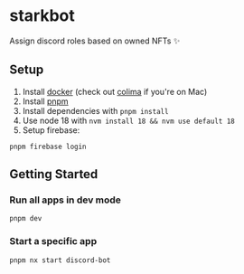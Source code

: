 # starkbot

Assign discord roles based on owned NFTs ✨

## Setup

1. Install [docker](https://docs.docker.com/get-docker/) (check out [colima](https://github.com/abiosoft/colima) if you're on Mac)
2. Install [pnpm](https://pnpm.io/installation#using-npm)
3. Install dependencies with `pnpm install`
4. Use node 18 with `nvm install 18 && nvm use default 18`
5. Setup firebase:

```
pnpm firebase login
```

## Getting Started

### Run all apps in dev mode

```
pnpm dev
```

### Start a specific app

```
pnpm nx start discord-bot
```
